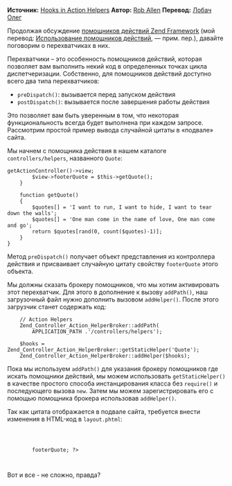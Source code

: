 __Источник:__ [Hooks in Action Helpers][1]
__Автор:__ [Rob Allen](http://akrabat.com/)
__Перевод:__ [Лобач Олег](http://lobach.info/)

Продолжая обсуждение [помощников действий Zend Framework][2] (мой перевод: [Использование помощников действий][3], — прим. пер.), давайте поговорим о перехватчиках в них.

 [1]: http://akrabat.com/zend-framework/hooks-in-action-helpers/
 [2]: http://akrabat.com/zend-framework/using-action-helpers-in-zend-framework/
 [3]: /blog/using-action-helpers.html

Перехватчики – это особенность помощников действий, которая позволяет вам выполнить некий код в определенных точках цикла диспетчеризации. Собственно, для помощников действий доступно всего два типа перехватчиков:

* `preDispatch()`: вызывается перед запуском действия
* `postDispatch()`: вызывается после завершения работы действия

Это позволяет вам быть уверенным в том, что некоторая функциональность всегда будет выполнена при каждом запросе. Рассмотрим простой пример вывода случайной цитаты в «подвале» сайта.

Мы начнем с помощника действия в нашем каталоге `controllers/helpers`, названного `Quote`:

<pre><code class="php"><?php

class Zend_Controller_Action_Helper_Quote extends Zend_Controller_Action_Helper_Abstract
{
    function preDispatch()
    {
        $view = $this->getActionController()->view;
        $view->footerQuote = $this->getQuote();
    }

    function getQuote()
    {
        $quotes[] = 'I want to run, I want to hide, I want to tear down the walls';
        $quotes[] = 'One man come in the name of love, One man come and go';
        return $quotes[rand(0, count($quotes)-1)];
    }
}</code></pre>

Метод `preDispatch()` получает объект представления из контроллера действия и присваивает случайную цитату свойству `footerQuote` этого объекта.

Мы должны сказать брокеру помощников, что мы хотим активировать этот перехватчик. Для этого в дополнение к вызову `addPath()`, наш загрузочный файл нужно дополнить вызовом `addHelper()`. После этого загрузчик станет содержать код:

<pre><code class="php">    // Action Helpers
    Zend_Controller_Action_HelperBroker::addPath(
        APPLICATION_PATH .'/controllers/helpers');

    $hooks = Zend_Controller_Action_HelperBroker::getStaticHelper('Quote');
    Zend_Controller_Action_HelperBroker::addHelper($hooks);</code></pre>

Пока мы используем `addPath()` для указания брокеру помощников где искать помощники действий, мы можем использовать `getStaticHelper()` в качестве простого способа инстанцирования класса без `require()` и последующего вызова `new`. Затем мы можем зарегистрировать его с помощью помощника брокера использовав `addHelper()`.

Так как цитата отображается в подвале сайта, требуется внести изменения в HTML-код в `layout.phtml`:

<pre><code class="html"><div id="footer">
    <div id="quote">
        <?php echo $this->footerQuote; ?>
    </div>
</div></code></pre>

Вот и все - не сложно, правда?